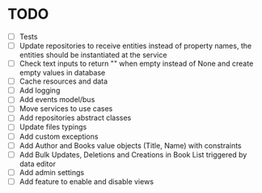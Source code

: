 # TODO

- [ ] Tests
- [ ] Update repositories to receive entities instead of property names, the entities should be instantiated at the service
- [ ] Check text inputs to return "" when empty instead of None and create empty values in database
- [ ] Cache resources and data
- [ ] Add logging
- [ ] Add events model/bus
- [ ] Move services to use cases
- [ ] Add repositories abstract classes
- [ ] Update files typings
- [ ] Add custom exceptions
- [ ] Add Author and Books value objects (Title, Name) with constraints
- [ ] Add Bulk Updates, Deletions and Creations in Book List triggered by data editor
- [ ] Add admin settings
- [ ] Add feature to enable and disable views
